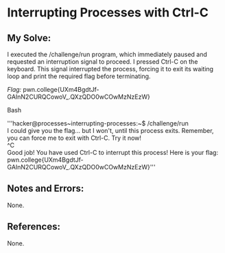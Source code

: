 # Interrupting Processes with Ctrl-C

## My Solve:
I executed the /challenge/run program, which immediately paused and requested an interruption signal to proceed. I pressed Ctrl-C on the keyboard.
This signal interrupted the process, forcing it to exit its waiting loop and print the required flag before terminating.

*Flag:* pwn.college{UXm4BgdtJf-GAInN2CURQCowoV_.QXzQDO0wCOwMzNzEzW}

Bash

'''hacker@processes\~interrupting-processes:\~$ /challenge/run                     
I could give you the flag... but I won't, until this process exits. Remember,               
you can force me to exit with Ctrl-C. Try it now!                            
^C          
Good job! You have used Ctrl-C to interrupt this process! Here is your flag:         
pwn.college{UXm4BgdtJf-GAInN2CURQCowoV_.QXzQDO0wCOwMzNzEzW}'''              


## Notes and Errors:
None.

## References:
None.
